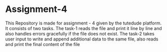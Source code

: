 # Assignment-4
This Repository is made for assignment - 4 given by the tutedude platform. It consists of two tasks. The task-1 reads the file and print it line by line and also handles errors gracefully if the file does not exist.  The task-2  takes user input to write and append additional data to the same file, also reads and print the final content of the file
